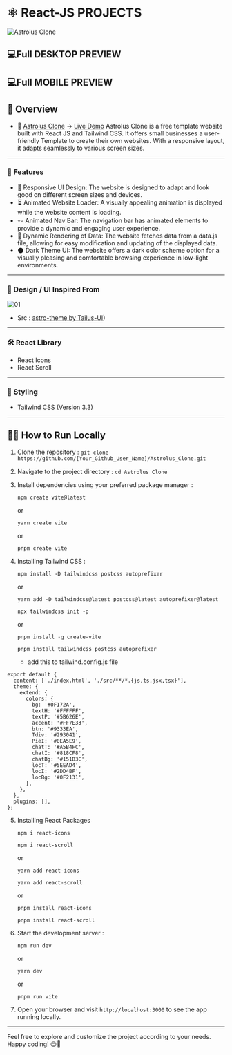 # ⚛️ React-JS PROJECTS

![Astrolus Clone]()

## 💻Full DESKTOP PREVIEW

## 💻Full MOBILE PREVIEW

## 🚀 Overview

- 🍳 [Astrolus Clone]() -> [Live Demo](https://astrolus-clone-by-auradevelopers.netlify.app/)
  Astrolus Clone is a free template website built with React JS and Tailwind CSS. It offers small businesses a user-friendly Template to create their own websites. With a responsive layout, it adapts seamlessly to various screen sizes.

---

### 🎯 Features

- 📱 Responsive UI Design: The website is designed to adapt and look good on different screen sizes and devices.
- ⏳ Animated Website Loader: A visually appealing animation is displayed while the website content is loading.
- 〰 Animated Nav Bar: The navigation bar has animated elements to provide a dynamic and engaging user experience.
- 🔄 Dynamic Rendering of Data: The website fetches data from a data.js file, allowing for easy modification and updating of the displayed data.
- 🌑 Dark Theme UI: The website offers a dark color scheme option for a visually pleasing and comfortable browsing experience in low-light environments.

---

### 🎨 Design / UI Inspired From

![01]()

- Src : [astro-theme by Tailus-UI]([https://github.com/Tailus-UI/astro-theme))

---

### 🛠 React Library

- React Icons
- React Scroll

---

### 🎨 Styling

- Tailwind CSS (Version 3.3)

---

## 🏃‍♀️ How to Run Locally

1. Clone the repository :
   ```git clone https://github.com/[Your_Github_User_Name]/Astrolus_Clone.git```

2. Navigate to the project directory :
   ```cd Astrolus Clone```

3. Install dependencies using your preferred package manager :

   ```npm create vite@latest```

   or

   ```yarn create vite```

   or

   ```pnpm create vite```

4. Installing Tailwind CSS :

   ```npm install -D tailwindcss postcss autoprefixer```

   or

   ```yarn add -D tailwindcss@latest postcss@latest autoprefixer@latest```

   ```npx tailwindcss init -p```



   or

   ```pnpm install -g create-vite```

   ```pnpm install tailwindcss postcss autoprefixer```

   - add this to tailwind.config.js file

```** @type {import('tailwindcss').Config} */
export default {
  content: ['./index.html', './src/**/*.{js,ts,jsx,tsx}'],
  theme: {
    extend: {
      colors: {
        bg: '#0F172A',
        textH: '#FFFFFF',
        textP: '#5B626E',
        accent: '#FF7E33',
        btn: '#9333EA',
        Tdiv: '#293041',
        PieI: '#0EA5E9',
        chatT: '#A5B4FC',
        chatI: '#818CF8',
        chatBg: '#151B3C',
        locT: '#5EEAD4',
        locI: '#2DD4BF',
        locBg: '#0F2131',
      },
    },
  },
  plugins: [],
};
```

5. Installing React Packages

    ```npm i react-icons```

    ```npm i react-scroll```

    or

    ```yarn add react-icons```

    ```yarn add react-scroll```

    or 

    ```pnpm install react-icons```

    ```pnpm install react-scroll```

6. Start the development server :

    ```npm run dev```

    or

    ```yarn dev```

    or

    ```pnpm run vite```

7. Open your browser and visit ```http://localhost:3000``` to see the app running locally.

---

Feel free to explore and customize the project according to your needs. Happy coding! 😊🚀
